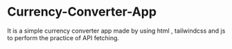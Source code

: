 # Currency-Converter-App
It is a simple currency converter app made by using html , tailwindcss and js to perform the practice of API fetching.

